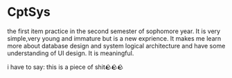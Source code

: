 # CptSys
the first item practice in the second semester of sophomore year. It is very simple,very young and immature but is a new exprience. It makes me learn more about database design and system logical architecture and have some understanding of UI design. It is meaningful.

i have to say: this is a piece of shit🪨🪨🪨
